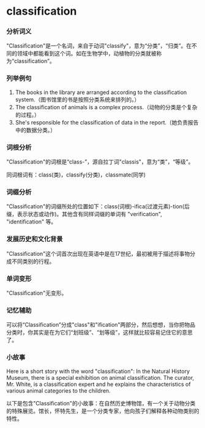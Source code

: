 # classification

### 分析词义

  

"Classification"是一个名词，来自于动词"classify"，意为“分类”，“归类”。在不同的领域中都能看到这个词。如在生物学中，动植物的分类就被称为“classification”。

  

### 列举例句

  

1.  The books in the library are arranged according to the classification system.（图书馆里的书是按照分类系统来排列的。）
2.  The classification of animals is a complex process.（动物的分类是个复杂的过程。）
3.  She's responsible for the classification of data in the report.（她负责报告中的数据分类。）

  

### 词根分析

  

"Classification"的词根是“class-”，源自拉丁词"classis"，意为“类”，“等级”。

  

同词根词有：class(类)，classify(分类)，classmate(同学)

  

### 词缀分析

  

"Classification"的词缀所处的位置如下：class(词根)-ifica(过渡元素)-tion(后缀，表示状态或动作)。其他含有同样词缀的单词有 "verification", "identification" 等。

  

### 发展历史和文化背景

  

"Classification"这个词首次出现在英语中是在17世纪，最初被用于描述将事物分成不同类别的行程。

  

### 单词变形

  

"Classification"无变形。

  

### 记忆辅助

  

可以将“Classification”分成"class"和"ification"两部分，然后想想，当你把物品分类时，你其实是在为它们“划班级”、“划等级”，这样就比较容易记住它的意思了。

  

### 小故事

  

Here is a short story with the word "classification": In the Natural History Museum, there is a special exhibition on animal classification. The curator, Mr. White, is a classification expert and he explains the characteristics of various animal categories to the children.

  

以下是包含"Classification"的小故事：在自然历史博物馆，有一个关于动物分类的特殊展览。馆长，怀特先生，是一个分类专家，他向孩子们解释各种动物类别的特性。
